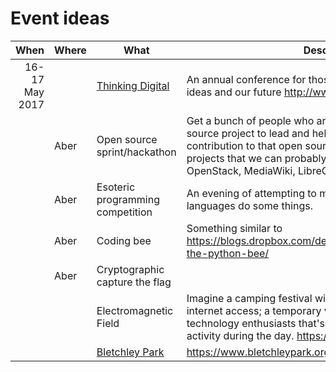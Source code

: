 Event ideas
===========

|When                |Where    |What     | Description  |
|-------------------:|-------- |---------| -------------|
|16-17 May 2017||[Thinking Digital](http://www.tdcncl.com/)| An annual conference for those curious about technology, ideas and our future http://www.tdcncl.com/ |
|                    |Aber     |Open source sprint/hackathon|Get a bunch of people who are somewhat involved in an open source project to lead and help new people make some contribution to that open source project. Examples of projects that we can probably get people to help out: OpenStack, MediaWiki, LibreOffice.|
||Aber|Esoteric programming competition|An evening of attempting to make esoteric programming languages do some things.|
||Aber|Coding bee| Something similar to https://blogs.dropbox.com/developers/2013/07/introducing-the-python-bee/ |
||Aber| Cryptographic capture the flag| |
|| |Electromagnetic Field|Imagine a camping festival with a power grid and high-speed internet access; a temporary village of geeks, crafters, and technology enthusiasts that's lit up by night, and buzzing with activity during the day. https://www.emfcamp.org/ |
|||[Bletchley Park](https://www.bletchleypark.org.uk)|https://www.bletchleypark.org.uk/ ||
